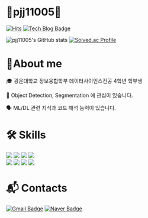 # 👋pjj11005👋
  
[![Hits](https://hits.seeyoufarm.com/api/count/incr/badge.svg?url=https%3A%2F%2Fgithub.com%2Fpjj11005&count_bg=%2379C83D&title_bg=%23555555&icon=&icon_color=%23E7E7E7&title=hits&edge_flat=false)](https://hits.seeyoufarm.com) [![Tech Blog Badge](http://img.shields.io/badge/-Git%20blog-black?style=flat-square&logo=github&link=https://pjj11005.github.io/)](https://pjj11005.github.io/)

<!--<a href="https://lava-thrush-ec8.notion.site/6c06cb79f2474823861cb102c593f855"><img src="https://img.shields.io/badge/-Portfolio-000000?style=flat-square&logo=Notion&logoColor=white"/></a> --> 

![pjj11005's GitHub stats](https://github-readme-stats.vercel.app/api?username=pjj11005&show_icons=true&theme=radical)
[![Solved.ac Profile](http://mazassumnida.wtf/api/v2/generate_badge?boj=pjj21)](https://solved.ac/pjj21/)
  
# 📌About me
  🎓 광운대학교 정보융합학부 데이터사이언스전공 4학년 학부생

  🔎 Object Detection, Segmentation 에 관심이 있습니다.

  🗣 ML/DL 관련 지식과 코드 해석 능력이 있습니다.

# 🛠 Skills
  
<img src="https://img.shields.io/badge/Python-3776AB?style=flat-square&logo=Python&logoColor=white"/> <img src="https://img.shields.io/badge/TensorFlow-FF6F00?style=flat-square&logo=TensorFlow&logoColor=white"/> 
<img src="https://img.shields.io/badge/Keras-D00000?style=flat-square&logo=Keras&logoColor=white"/> <img src="https://img.shields.io/badge/MySQL-4479A1?style=flat-square&logo=MySQL&logoColor=white"/><br>
<img src="https://img.shields.io/badge/MariaDB-003545?style=flat-square&logo=MariaDB&logoColor=white"/> <img src="https://img.shields.io/badge/Firebase-FFCA28?style=flat-square&logo=Firebase&logoColor=white"/>
<img src="https://img.shields.io/badge/Ubuntu-E95420?style=flat-square&logo=Ubuntu&logoColor=white"/> <img src="https://img.shields.io/badge/PHP-777BB4?style=flat-square&logo=PHP&logoColor=white"/>
  
# :mailbox_with_mail: Contacts

[![Gmail Badge](https://img.shields.io/badge/Gmail-d14836?style=flat-square&logo=Gmail&logoColor=white&link=mailto:pjj11005@gmail.com)](mailto:pjj11005@gmail.com)
[![Naver Badge](https://img.shields.io/badge/Naver-03C75A?style=flat-square&logo=Naver&logoColor=white&link=mailto:pjj11005@naver.com)](mailto:pjj11005@naver.com)
